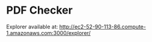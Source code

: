 # PDF Checker
Explorer available at: http://ec2-52-90-113-86.compute-1.amazonaws.com:3000/explorer/
